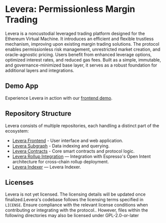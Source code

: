 # Levera: Permissionless Margin Trading

Levera is a noncustodial leveraged trading platform designed for the Ethereum Virtual Machine. It introduces an efficient and flexible trustless mechanism, improving upon existing margin trading solutions. The protocol enables permissionless risk management, unrestricted market creation, and oracle-agnostic pricing. Users benefit from enhanced leverage options, optimized interest rates, and reduced gas fees. Built as a simple, immutable, and governance-minimized base layer, it serves as a robust foundation for additional layers and integrations.

## Demo App
Experience Levera in action with our [frontend demo](https://levera.netlify.app).

## Repository Structure
Levera consists of multiple repositories, each handling a distinct part of the ecosystem:
- [Levera Frontend](https://github.com/web3-batch-3-group-5/levera-frontend/tree/97103a0c6496900bf32b07bc9caa31419e9812e0) - User interface and web application.  
- [Levera Subgraph](https://github.com/web3-batch-3-group-5/levera-subgraph/tree/2284b4e5160343d558285c16176111cbd59ef35f) - Data indexing and querying.  
- [Levera Contracts](https://github.com/web3-batch-3-group-5/levera-contracts/tree/f937b973d3b0bc745cdae0addd31c5dc09a8b456) - Core smart contracts and protocol logic.
- [Levera Rollup Integration](https://github.com/web3-batch-3-group-5/levera-open-intents) — Integration with Espresso's Open Intent architecture for cross-chain rollup deployment.
- [Levera Indexer](https://github.com/web3-batch-3-group-5/levera-indexer) — Levera Indexer.


## Licenses
Levera is not yet licensed. The licensing details will be updated once finalized.Levera's codebase follows the licensing terms specified in `LICENSE`. Ensure compliance with the relevant license conditions when contributing or integrating with the protocol.. However, files within the following directories may also be licensed under GPL-2.0-or-later